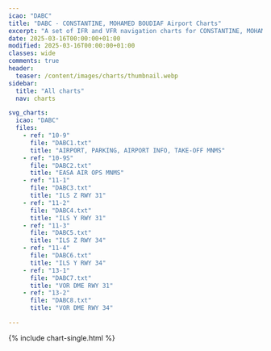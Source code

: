```yaml
---
icao: "DABC" 
title: "DABC - CONSTANTINE, MOHAMED BOUDIAF Airport Charts"
excerpt: "A set of IFR and VFR navigation charts for CONSTANTINE, MOHAMED BOUDIAF Airport"
date: 2025-03-16T00:00:00+01:00
modified: 2025-03-16T00:00:00+01:00
classes: wide
comments: true
header:
  teaser: /content/images/charts/thumbnail.webp
sidebar:
  title: "All charts"
  nav: charts

svg_charts:
  icao: "DABC"
  files:
    - ref: "10-9"
      file: "DABC1.txt"
      title: "AIRPORT, PARKING, AIRPORT INFO, TAKE-OFF MNMS"
    - ref: "10-9S"
      file: "DABC2.txt"
      title: "EASA AIR OPS MNMS"
    - ref: "11-1"
      file: "DABC3.txt"
      title: "ILS Z RWY 31"
    - ref: "11-2"
      file: "DABC4.txt"
      title: "ILS Y RWY 31"
    - ref: "11-3"
      file: "DABC5.txt"
      title: "ILS Z RWY 34"
    - ref: "11-4"
      file: "DABC6.txt"
      title: "ILS Y RWY 34"
    - ref: "13-1"
      file: "DABC7.txt"
      title: "VOR DME RWY 31"
    - ref: "13-2"
      file: "DABC8.txt"
      title: "VOR DME RWY 34"

---
```


{% include chart-single.html %}